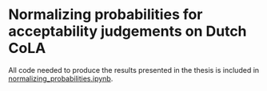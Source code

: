 # Normalizing probabilities for acceptability judgements on Dutch CoLA

All code needed to produce the results presented in the thesis is included in [normalizing_probabilities.ipynb](normalizing_probabilities.ipynb).
